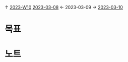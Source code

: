 
↑ [2023-W10](2023-W10.md)
[2023-03-08](2023-03-08.md) ← 2023-03-09 → [2023-03-10](2023-03-10.md)


# 목표



# 노트




